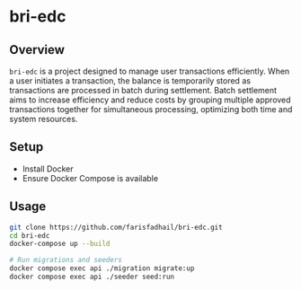 # bri-edc

## Overview
`bri-edc` is a project designed to manage user transactions efficiently. When a user initiates a transaction, the balance is temporarily stored as transactions are processed in batch during settlement. Batch settlement aims to increase efficiency and reduce costs by grouping multiple approved transactions together for simultaneous processing, optimizing both time and system resources.

## Setup
- Install Docker
- Ensure Docker Compose is available

## Usage
```bash
git clone https://github.com/farisfadhail/bri-edc.git
cd bri-edc
docker-compose up --build

# Run migrations and seeders
docker compose exec api ./migration migrate:up
docker compose exec api ./seeder seed:run
```